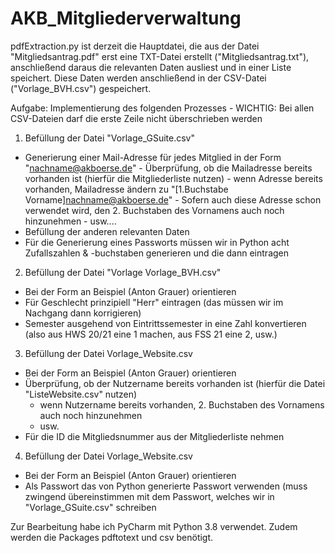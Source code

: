# AKB_Mitgliederverwaltung

pdfExtraction.py ist derzeit die Hauptdatei, die aus der Datei "Mitgliedsantrag.pdf" erst eine TXT-Datei erstellt ("Mitgliedsantrag.txt"),
anschließend daraus die relevanten Daten ausliest und in einer Liste speichert.
Diese Daten werden anschließend in der CSV-Datei ("Vorlage_BVH.csv") gespeichert.

Aufgabe: Implementierung des folgenden Prozesses - WICHTIG: Bei allen CSV-Dateien darf die erste Zeile nicht überschrieben werden

1. Befüllung der Datei "Vorlage_GSuite.csv"
  - Generierung einer Mail-Adresse für jedes Mitglied in der Form "nachname@akboerse.de"
        - Überprüfung, ob die Mailadresse bereits vorhanden ist (hierfür die Mitgliederliste nutzen)
        - wenn Adresse bereits vorhanden, Mailadresse ändern zu "[1.Buchstabe Vorname]nachname@akboerse.de"
        - Sofern auch diese Adresse schon verwendet wird, den 2. Buchstaben des Vornamens auch noch hinzunehmen
        - usw....
  - Befüllung der anderen relevanten Daten
  - Für die Generierung eines Passworts müssen wir in Python acht Zufallszahlen & -buchstaben generieren und die dann eintragen

2. Befüllung der Datei "Vorlage Vorlage_BVH.csv"
  - Bei der Form an Beispiel (Anton Grauer) orientieren
  - Für Geschlecht prinzipiell "Herr" eintragen (das müssen wir im Nachgang dann korrigieren)
  - Semester ausgehend von Eintrittssemester in eine Zahl konvertieren (also aus HWS 20/21 eine 1 machen, aus FSS 21 eine 2, usw.)

3. Befüllung der Datei Vorlage_Website.csv
  - Bei der Form an Beispiel (Anton Grauer) orientieren
  - Überprüfung, ob der Nutzername bereits vorhanden ist (hierfür die Datei "ListeWebsite.csv" nutzen)
    - wenn Nutzername bereits vorhanden,  2. Buchstaben des Vornamens auch noch hinzunehmen
    - usw.
  - Für die ID die Mitgliedsnummer aus der Mitgliederliste nehmen
  
4. Befüllung der Datei Vorlage_Website.csv
  - Bei der Form an Beispiel (Anton Grauer) orientieren
  - Als Passwort das von Python generierte Passwort verwenden (muss zwingend übereinstimmen mit dem Passwort, welches wir in "Vorlage_GSuite.csv" schreiben

Zur Bearbeitung habe ich PyCharm mit Python 3.8 verwendet. Zudem werden die Packages pdftotext und csv benötigt.
